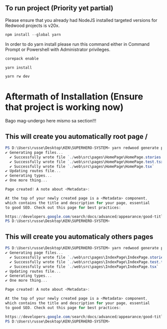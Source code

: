 ## To run project (Priority yet partial)

Please ensure that you already had NodeJS installed targeted versions for Redwood projects is v20x.

```powershell
npm install --global yarn
```

In order to do yarn install please run this command either in Command Prompt or Powershell with Administrator privileges.

```powershell
corepack enable
```

```powershell
yarn install
```

```powershell
yarn rw dev
```

# Aftermath of Installation (Ensure that project is working now)

Bago mag-undergo here mismo sa section!!!

## This will create you automatically root page /

```powershell
PS D:\Users\russe\Desktop\KEN\SUPERHERO-SYSTEM> yarn redwood generate page home /
✔ Generating page files...
  ✔ Successfully wrote file `./web\src\pages\HomePage\HomePage.stories.tsx`
  ✔ Successfully wrote file `./web\src\pages\HomePage\HomePage.test.tsx`
  ✔ Successfully wrote file `./web\src\pages\HomePage\HomePage.tsx`
✔ Updating routes file...
✔ Generating types...
✔ One more thing...

Page created! A note about <Metadata>:

At the top of your newly created page is a <Metadata> component,
which contains the title and description for your page, essential
to good SEO. Check out this page for best practices:

https://developers.google.com/search/docs/advanced/appearance/good-titles-snippets
PS D:\Users\russe\Desktop\KEN\SUPERHERO-SYSTEM>
```

## This will create you automaticaly others pages

```powershell
PS D:\Users\russe\Desktop\KEN\SUPERHERO-SYSTEM> yarn redwood generate page index
✔ Generating page files...
  ✔ Successfully wrote file `./web\src\pages\IndexPage\IndexPage.stories.tsx`
  ✔ Successfully wrote file `./web\src\pages\IndexPage\IndexPage.test.tsx`
  ✔ Successfully wrote file `./web\src\pages\IndexPage\IndexPage.tsx`
✔ Updating routes file...
✔ Generating types...
✔ One more thing...

Page created! A note about <Metadata>:

At the top of your newly created page is a <Metadata> component,
which contains the title and description for your page, essential
to good SEO. Check out this page for best practices:

https://developers.google.com/search/docs/advanced/appearance/good-titles-snippets
PS D:\Users\russe\Desktop\KEN\SUPERHERO-SYSTEM>
```